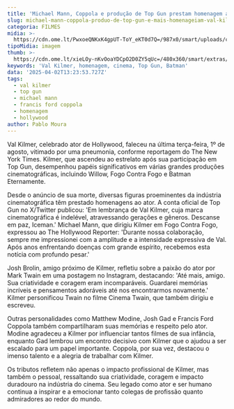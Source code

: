 ```yaml
---
title: 'Michael Mann, Coppola e produção de Top Gun prestam homenagem a Val Kilmer'
slug: michael-mann-coppola-produo-de-top-gun-e-mais-homenageiam-val-kilmer
categoria: FILMES
midia: >-
  https://cdn.ome.lt/PwxoeQNKxK4gpUT-ToY_eKT0d7Q=/987x0/smart/uploads/conteudo/fotos/02_6fYjuie.jpg
tipoMidia: imagem
thumb: >-
  https://cdn.ome.lt/xieLOy-nKvOoaYDCpO2D0ZY5qUc=/480x360/smart/extras/conteudos/01_sdPFHDh.jpg
keywords: 'Val Kilmer, homenagem, cinema, Top Gun, Batman'
data: '2025-04-02T13:23:53.727Z'
tags:
  - val kilmer
  - top gun
  - michael mann
  - francis ford coppola
  - homenagem
  - hollywood
author: Pablo Moura
---
```


Val Kilmer, celebrado ator de Hollywood, faleceu na última terça-feira, 1º de agosto, vitimado por uma pneumonia, conforme reportagem do The New York Times. Kilmer, que ascendeu ao estrelato após sua participação em Top Gun, desempenhou papéis significativos em várias grandes produções cinematográficas, incluindo Willow, Fogo Contra Fogo e Batman Eternamente.

Desde o anúncio de sua morte, diversas figuras proeminentes da indústria cinematográfica têm prestado homenagens ao ator. A conta oficial de Top Gun no X/Twitter publicou: 'Em lembrança de Val Kilmer, cuja marca cinematográfica é indelével, atravessando gerações e gêneros. Descanse em paz, Iceman.' Michael Mann, que dirigiu Kilmer em Fogo Contra Fogo, expressou ao The Hollywood Reporter: 'Durante nossa colaboração, sempre me impressionei com a amplitude e a intensidade expressiva de Val. Após anos enfrentando doenças com grande espírito, recebemos esta notícia com profundo pesar.'

Josh Brolin, amigo próximo de Kilmer, refletiu sobre a paixão do ator por Mark Twain em uma postagem no Instagram, destacando: 'Até mais, amigo. Sua criatividade e coragem eram incomparáveis. Guardarei memórias incríveis e pensamentos adoráveis até nos encontrarmos novamente.' Kilmer personificou Twain no filme Cinema Twain, que também dirigiu e escreveu.

Outras personalidades como Matthew Modine, Josh Gad e Francis Ford Coppola também compartilharam suas memórias e respeito pelo ator. Modine agradeceu a Kilmer por influenciar tantos filmes de sua infância, enquanto Gad lembrou um encontro decisivo com Kilmer que o ajudou a ser escalado para um papel importante. Coppola, por sua vez, destacou o imenso talento e a alegria de trabalhar com Kilmer.

Os tributos refletem não apenas o impacto profissional de Kilmer, mas também o pessoal, ressaltando sua criatividade, coragem e impacto duradouro na indústria do cinema. Seu legado como ator e ser humano continua a inspirar e a emocionar tanto colegas de profissão quanto admiradores ao redor do mundo.
